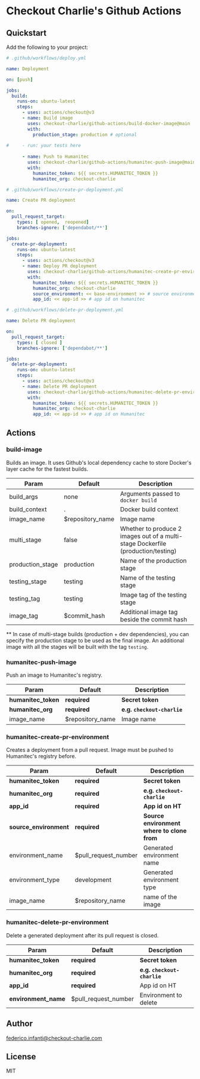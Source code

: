 # Checkout Charlie's Github Actions

## Quickstart

Add the following to your project:

```yaml
# .github/workflows/deploy.yml

name: Deployment

on: [push]

jobs:
  build:
    runs-on: ubuntu-latest
    steps:
      - uses: actions/checkout@v3
      - name: Build image
        uses: checkout-charlie/github-actions/build-docker-image@main
        with:
          production_stage: production # optional
        
#     - run: your tests here
        
      - name: Push to Humanitec
        uses: checkout-charlie/github-actions/humanitec-push-image@main
        with:
          humanitec_token: ${{ secrets.HUMANITEC_TOKEN }}
          humanitec_org: checkout-charlie

```

```yaml
# .github/workflows/create-pr-deployment.yml

name: Create PR deployment

on:
  pull_request_target:
    types: [ opened,  reopened]
    branches-ignore: ['dependabot/**']

jobs:
  create-pr-deployment:
    runs-on: ubuntu-latest
    steps:
      - uses: actions/checkout@v3
      - name: Deploy PR deployment
        uses: checkout-charlie/github-actions/humanitec-create-pr-environment@main
        with:
          humanitec_token: ${{ secrets.HUMANITEC_TOKEN }}
          humanitec_org: checkout-charlie
          source_environment: << base-environment >> # source environment where to clone from
          app_id: << app-id >> # app id on humanitec

```

```yaml
# .github/workflows/delete-pr-deployment.yml

name: Delete PR deployment

on:
  pull_request_target:
    types: [ closed ]
    branches-ignore: ['dependabot/**']

jobs:
  delete-pr-deployment:
    runs-on: ubuntu-latest
    steps:
      - uses: actions/checkout@v3
      - name: Delete PR deployment
        uses: checkout-charlie/github-actions/humanitec-delete-pr-environment@main
        with:
          humanitec_token: ${{ secrets.HUMANITEC_TOKEN }}
          humanitec_org: checkout-charlie
          app_id: << app-id >> # app id on Humanitec

```

## Actions

### build-image

Builds an image. It uses Github's local dependency cache to store Docker's layer cache for the fastest builds.

| Param            | Default          | Description                                                                      |
|------------------|------------------|----------------------------------------------------------------------------------|
| build_args       | none             | Arguments passed to `docker build`                                               |
| build_context    | .                | Docker build context                                                             |
| image_name       | $repository_name | Image name                                                                       |
| multi_stage      | false            | Whether to produce 2 images out of a multi-stage Dockerfile (production/testing) |
| production_stage | production       | Name of the production stage                                                     |
| testing_stage    | testing          | Name of the testing stage                                                        |
| testing_tag      | testing          | Image tag of the testing stage                                                   |
| image_tag        | $commit_hash     | Additional image tag beside the commit hash                                      |

** In case of multi-stage builds (production + dev dependencies), you can specify the production stage to be used as the final image. An additional image with all the stages will be built with the tag `testing`.
 
### humanitec-push-image

Push an image to Humanitec's registry.

| Param               | Default          | Description                 |
|---------------------|------------------|-----------------------------|
| **humanitec_token** | **required**     | **Secret token**            |
| **humanitec_org**   | **required**     | **e.g. `checkout-charlie`** |
| image_name          | $repository_name | Image name                  |

### humanitec-create-pr-environment

Creates a deployment from a pull request. Image must be pushed to Humanitec's registry before.

| Param                  | Default              | Description                                |
|------------------------|----------------------|--------------------------------------------|
| **humanitec_token**    | **required**         | **Secret token**                           |
| **humanitec_org**      | **required**         | **e.g. `checkout-charlie`**                |
| **app_id**             | **required**         | **App id on HT**                           |    
| **source_environment** | **required**         | **Source environment where to clone from** |
| environment_name       | $pull_request_number | Generated environment name                 |    
| environment_type       | development          | Generated environment type                 |    
| image_name             | $repository_name     | name of the image                          |

### humanitec-delete-pr-environment

Delete a generated deployment after its pull request is closed.

| Param                | Default              | Description                 |
|----------------------|----------------------|-----------------------------|
| **humanitec_token**  | **required**         | **Secret token**            |
| **humanitec_org**    | **required**         | **e.g. `checkout-charlie`** |
| **app_id**           | **required**         | App id on HT                |
| **environment_name** | $pull_request_number | Environment to delete       |

## Author

federico.infanti@checkout-charlie.com

## License

MIT


